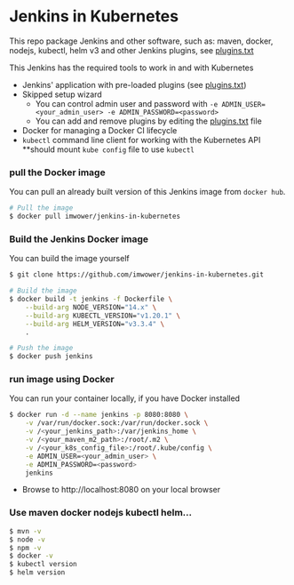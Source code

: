 # Jenkins in Kubernetes
This repo package Jenkins and other software, 
such as: maven, docker, nodejs, kubectl, helm v3
and other Jenkins plugins, see [plugins.txt](plugins.txt)

This Jenkins has the required tools to work in and with Kubernetes
- Jenkins' application with pre-loaded plugins (see [plugins.txt](plugins.txt))
- Skipped setup wizard
  - You can control admin user and password with `-e ADMIN_USER=<your_admin_user> -e ADMIN_PASSWORD=<password>`
  - You can add and remove plugins by editing the [plugins.txt](plugins.txt) file
- Docker for managing a Docker CI lifecycle
- `kubectl` command line client for working with the Kubernetes API
  **should mount `kube config` file to use `kubectl`

### pull the Docker image
You can pull an already built version of this Jenkins image from `docker hub`.
```bash
# Pull the image
$ docker pull imwower/jenkins-in-kubernetes
```

### Build the Jenkins Docker image
You can build the image yourself
```bash
$ git clone https://github.com/imwower/jenkins-in-kubernetes.git

# Build the image
$ docker build -t jenkins -f Dockerfile \
    --build-arg NODE_VERSION="14.x" \
    --build-arg KUBECTL_VERSION="v1.20.1" \
    --build-arg HELM_VERSION="v3.3.4" \
    .

# Push the image
$ docker push jenkins
```

### run image using Docker
You can run your container locally, if you have Docker installed

```bash
$ docker run -d --name jenkins -p 8080:8080 \
    -v /var/run/docker.sock:/var/run/docker.sock \
    -v /<your_jenkins_path>:/var/jenkins_home \
    -v /<your_maven_m2_path>:/root/.m2 \
    -v /<your_k8s_config_file>:/root/.kube/config \
    -e ADMIN_USER=<your_admin_user> \
    -e ADMIN_PASSWORD=<password>
    jenkins

```

- Browse to http://localhost:8080 on your local browser

### Use maven docker nodejs kubectl helm...
```bash
$ mvn -v
$ node -v
$ npm -v
$ docker -v
$ kubectl version
$ helm version
```
